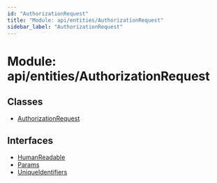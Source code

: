 ```yaml
---
id: "AuthorizationRequest"
title: "Module: api/entities/AuthorizationRequest"
sidebar_label: "AuthorizationRequest"
---
```


# Module: api/entities/AuthorizationRequest

## Classes

- [AuthorizationRequest](../../../../classes/API/Entities/AuthorizationRequest/AuthorizationRequest.md)

## Interfaces

- [HumanReadable](../../../../interfaces/API/Entities/AuthorizationRequest/HumanReadable/HumanReadable.md)
- [Params](../../../../interfaces/API/Entities/AuthorizationRequest/Params/Params.md)
- [UniqueIdentifiers](../../../../interfaces/API/Entities/AuthorizationRequest/UniqueIdentifiers/UniqueIdentifiers.md)
